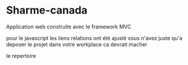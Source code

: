 Sharme-canada
=======================

Application web construite avec le framework MVC

pour le javascript les liens relations ont été ajusté 
vous n'avez juste qu'a deposer le projet dans votre workplace
ca devrait macher

le repertoire 
